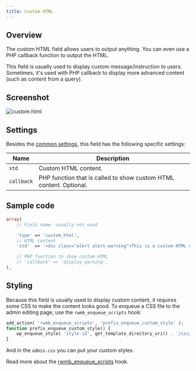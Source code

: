 ```yaml
---
title: Custom HTML
---
```


## Overview

The custom HTML field allows users to output anything. You can even use a PHP callback function to output the HTML.

This field is usually used to display custom message/instruction to users. Sometimes, it's used with PHP callback to display more advanced content (such as content from a query).

## Screenshot

![custom html](https://i.imgur.com/LO5Akul.png)

## Settings

Besides the [common settings](/field-settings/), this field has the following specific settings:

Name | Description
--- | ---
`std` | Custom HTML content.
`callback` | PHP function that is called to show custom HTML content. Optional.

## Sample code

```php
array(
    // Field name: usually not used

    'type' => 'custom_html',
    // HTML content
    'std'  => '<div class="alert alert-warning">This is a custom HTML content</div>',

    // PHP function to show custom HTML
    // 'callback' => 'display_warning',
),
```


## Styling

Because this field is usually used to display custom content, it requires some CSS to make the content looks good. To enqueue a CSS file to the admin editing page, use the `rwmb_enqueue_scripts` hook:

```php
add_action( 'rwmb_enqueue_scripts', 'prefix_enqueue_custom_style' );
function prefix_enqueue_custom_style() {
    wp_enqueue_style( 'style-id', get_template_directory_uri() . '/css/admin.css' );
}
```

And in the `admin.css` you can put your custom styles.

Read more about the [rwmb_enqueue_scripts](/actions/) hook.